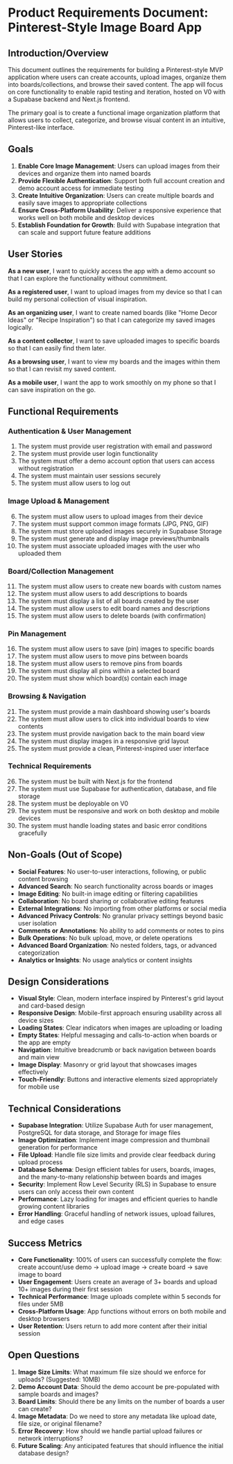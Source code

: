 # Product Requirements Document: Pinterest-Style Image Board App

## Introduction/Overview

This document outlines the requirements for building a Pinterest-style MVP application where users can create accounts, upload images, organize them into boards/collections, and browse their saved content. The app will focus on core functionality to enable rapid testing and iteration, hosted on V0 with a Supabase backend and Next.js frontend.

The primary goal is to create a functional image organization platform that allows users to collect, categorize, and browse visual content in an intuitive, Pinterest-like interface.

## Goals

1. **Enable Core Image Management**: Users can upload images from their devices and organize them into named boards
2. **Provide Flexible Authentication**: Support both full account creation and demo account access for immediate testing
3. **Create Intuitive Organization**: Users can create multiple boards and easily save images to appropriate collections
4. **Ensure Cross-Platform Usability**: Deliver a responsive experience that works well on both mobile and desktop devices
5. **Establish Foundation for Growth**: Build with Supabase integration that can scale and support future feature additions

## User Stories

**As a new user**, I want to quickly access the app with a demo account so that I can explore the functionality without commitment.

**As a registered user**, I want to upload images from my device so that I can build my personal collection of visual inspiration.

**As an organizing user**, I want to create named boards (like "Home Decor Ideas" or "Recipe Inspiration") so that I can categorize my saved images logically.

**As a content collector**, I want to save uploaded images to specific boards so that I can easily find them later.

**As a browsing user**, I want to view my boards and the images within them so that I can revisit my saved content.

**As a mobile user**, I want the app to work smoothly on my phone so that I can save inspiration on the go.

## Functional Requirements

### Authentication & User Management
1. The system must provide user registration with email and password
2. The system must provide user login functionality
3. The system must offer a demo account option that users can access without registration
4. The system must maintain user sessions securely
5. The system must allow users to log out

### Image Upload & Management
6. The system must allow users to upload images from their device
7. The system must support common image formats (JPG, PNG, GIF)
8. The system must store uploaded images securely in Supabase Storage
9. The system must generate and display image previews/thumbnails
10. The system must associate uploaded images with the user who uploaded them

### Board/Collection Management
11. The system must allow users to create new boards with custom names
12. The system must allow users to add descriptions to boards
13. The system must display a list of all boards created by the user
14. The system must allow users to edit board names and descriptions
15. The system must allow users to delete boards (with confirmation)

### Pin Management
16. The system must allow users to save (pin) images to specific boards
17. The system must allow users to move pins between boards
18. The system must allow users to remove pins from boards
19. The system must display all pins within a selected board
20. The system must show which board(s) contain each image

### Browsing & Navigation
21. The system must provide a main dashboard showing user's boards
22. The system must allow users to click into individual boards to view contents
23. The system must provide navigation back to the main board view
24. The system must display images in a responsive grid layout
25. The system must provide a clean, Pinterest-inspired user interface

### Technical Requirements
26. The system must be built with Next.js for the frontend
27. The system must use Supabase for authentication, database, and file storage
28. The system must be deployable on V0
29. The system must be responsive and work on both desktop and mobile devices
30. The system must handle loading states and basic error conditions gracefully

## Non-Goals (Out of Scope)

- **Social Features**: No user-to-user interactions, following, or public content browsing
- **Advanced Search**: No search functionality across boards or images
- **Image Editing**: No built-in image editing or filtering capabilities
- **Collaboration**: No board sharing or collaborative editing features
- **External Integrations**: No importing from other platforms or social media
- **Advanced Privacy Controls**: No granular privacy settings beyond basic user isolation
- **Comments or Annotations**: No ability to add comments or notes to pins
- **Bulk Operations**: No bulk upload, move, or delete operations
- **Advanced Board Organization**: No nested folders, tags, or advanced categorization
- **Analytics or Insights**: No usage analytics or content insights

## Design Considerations

- **Visual Style**: Clean, modern interface inspired by Pinterest's grid layout and card-based design
- **Responsive Design**: Mobile-first approach ensuring usability across all device sizes
- **Loading States**: Clear indicators when images are uploading or loading
- **Empty States**: Helpful messaging and calls-to-action when boards or the app are empty
- **Navigation**: Intuitive breadcrumb or back navigation between boards and main view
- **Image Display**: Masonry or grid layout that showcases images effectively
- **Touch-Friendly**: Buttons and interactive elements sized appropriately for mobile use

## Technical Considerations

- **Supabase Integration**: Utilize Supabase Auth for user management, PostgreSQL for data storage, and Storage for image files
- **Image Optimization**: Implement image compression and thumbnail generation for performance
- **File Upload**: Handle file size limits and provide clear feedback during upload process
- **Database Schema**: Design efficient tables for users, boards, images, and the many-to-many relationship between boards and images
- **Security**: Implement Row Level Security (RLS) in Supabase to ensure users can only access their own content
- **Performance**: Lazy loading for images and efficient queries to handle growing content libraries
- **Error Handling**: Graceful handling of network issues, upload failures, and edge cases

## Success Metrics

- **Core Functionality**: 100% of users can successfully complete the flow: create account/use demo → upload image → create board → save image to board
- **User Engagement**: Users create an average of 3+ boards and upload 10+ images during their first session
- **Technical Performance**: Image uploads complete within 5 seconds for files under 5MB
- **Cross-Platform Usage**: App functions without errors on both mobile and desktop browsers
- **User Retention**: Users return to add more content after their initial session

## Open Questions

1. **Image Size Limits**: What maximum file size should we enforce for uploads? (Suggested: 10MB)
2. **Demo Account Data**: Should the demo account be pre-populated with sample boards and images?
3. **Board Limits**: Should there be any limits on the number of boards a user can create?
4. **Image Metadata**: Do we need to store any metadata like upload date, file size, or original filename?
5. **Error Recovery**: How should we handle partial upload failures or network interruptions?
6. **Future Scaling**: Any anticipated features that should influence the initial database design?
